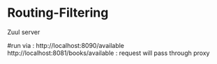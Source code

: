 # Routing-Filtering
Zuul server


#run via : 
http://localhost:8090/available
http://localhost:8081/books/available : request will pass through proxy